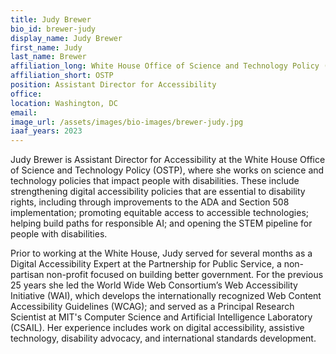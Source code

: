 ```yaml
---
title: Judy Brewer
bio_id: brewer-judy
display_name: Judy Brewer
first_name: Judy
last_name: Brewer
affiliation_long: White House Office of Science and Technology Policy (OSTP)
affiliation_short: OSTP
position: Assistant Director for Accessibility
office: 
location: Washington, DC
email: 
image_url: /assets/images/bio-images/brewer-judy.jpg
iaaf_years: 2023
---
```

Judy Brewer is Assistant Director for Accessibility at the White House Office of Science and Technology Policy (OSTP), where she works on science and technology policies that impact people with disabilities. These include strengthening digital accessibility policies that are essential to disability rights, including through improvements to the ADA and Section 508 implementation; promoting equitable access to accessible technologies; helping build paths for responsible AI; and opening the STEM pipeline for people with disabilities.

Prior to working at the White House, Judy served for several months as a Digital Accessibility Expert at the Partnership for Public Service, a non-partisan non-profit focused on building better government. For the previous 25 years she led the World Wide Web Consortium’s Web Accessibility Initiative (WAI), which develops the internationally recognized Web Content Accessibility Guidelines (WCAG); and served as a Principal Research Scientist at MIT's Computer Science and Artificial Intelligence Laboratory (CSAIL). Her experience includes work on digital accessibility, assistive technology, disability advocacy, and international standards development.

 